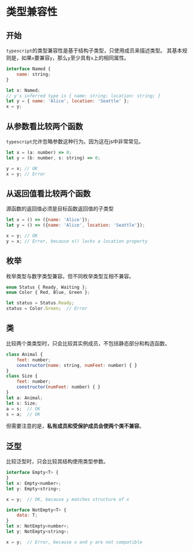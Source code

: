 # 类型兼容性

## 开始
`typescript`的类型兼容性是基于结构子类型，只使用成员来描述类型。
其基本规则是，如果`x`要兼容`y`，那么`y`至少具有`x`上的相同属性。
```js
interface Named {
    name: string;
}

let x: Named;
// y's inferred type is { name: string; location: string; }
let y = { name: 'Alice', location: 'Seattle' };
x = y;
```

## 从参数看比较两个函数
`typescript`允许忽略参数这种行为。因为这在js中非常常见。
```js
let x = (a: number) => 0;
let y = (b: number, s: string) => 0;

y = x; // OK
x = y; // Error
```

## 从返回值看比较两个函数
源函数的返回值必须是目标函数返回值的子类型
```js
let x = () => ({name: 'Alice'});
let y = () => ({name: 'Alice', location: 'Seattle'});

x = y; // OK
y = x; // Error, because x() lacks a location property
```

## 枚举
枚举类型与数字类型兼容。但不同枚举类型互相不兼容。
```js
enum Status { Ready, Waiting };
enum Color { Red, Blue, Green };

let status = Status.Ready;
status = Color.Green;  // Error
```

## 类
比较两个类类型时，只会比较其实例成员，不包括静态部分和构造函数。
```js
class Animal {
    feet: number;
    constructor(name: string, numFeet: number) { }
}
class Size {
    feet: number;
    constructor(numFeet: number) { }
}
let a: Animal;
let s: Size;
a = s;  // OK
s = a;  // OK
```
但需要注意的是，**私有成员和受保护成员会使两个类不兼容**。

## 泛型
比较泛型时，只会比较其结构使用类型参数。
```js
interface Empty<T> {
}
let x: Empty<number>;
let y: Empty<string>;

x = y;  // OK, because y matches structure of x
```
```js
interface NotEmpty<T> {
    data: T;
}
let x: NotEmpty<number>;
let y: NotEmpty<string>;

x = y;  // Error, because x and y are not compatible
```